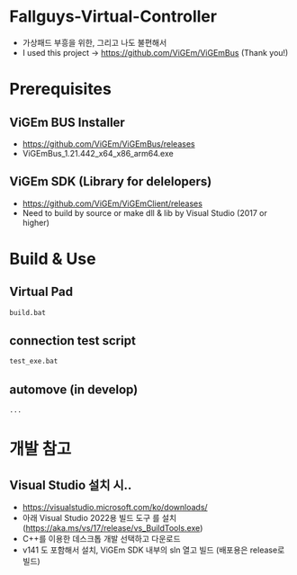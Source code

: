 # Fallguys-Virtual-Controller
* 가상패드 부흥을 위한, 그리고 나도 불편해서
* I used this project -> https://github.com/ViGEm/ViGEmBus (Thank you!)


# Prerequisites
## ViGEm BUS Installer
* https://github.com/ViGEm/ViGEmBus/releases
* ViGEmBus_1.21.442_x64_x86_arm64.exe

## ViGEm SDK (Library for delelopers)
* https://github.com/ViGEm/ViGEmClient/releases
* Need to build by source or make dll & lib by Visual Studio (2017 or higher)




# Build & Use
## Virtual Pad
```bash
build.bat 
```

## connection test script
```bash
test_exe.bat
```

## automove (in develop)
```bash
...
```

# 개발 참고
## Visual Studio 설치 시..
* https://visualstudio.microsoft.com/ko/downloads/
* 아래 Visual Studio 2022용 빌드 도구 를 설치 (https://aka.ms/vs/17/release/vs_BuildTools.exe)
* C++를 이용한 데스크톱 개발 선택하고 다운로드
* v141 도 포함해서 설치, ViGEm SDK 내부의 sln 열고 빌드 (배포용은 release로 빌드)
